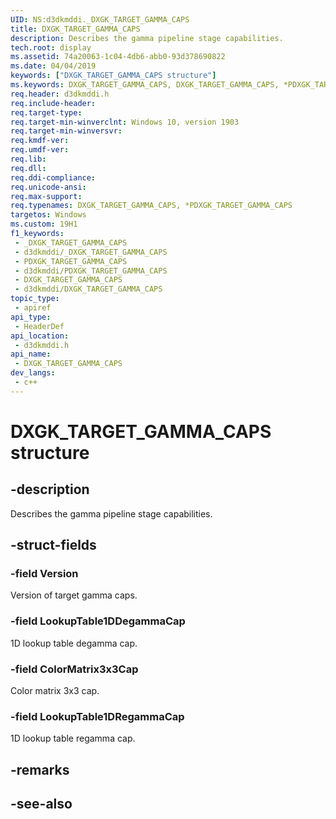 ```yaml
---
UID: NS:d3dkmddi._DXGK_TARGET_GAMMA_CAPS
title: DXGK_TARGET_GAMMA_CAPS
description: Describes the gamma pipeline stage capabilities.
tech.root: display
ms.assetid: 74a20063-1c04-4db6-abb0-93d378690822
ms.date: 04/04/2019
keywords: ["DXGK_TARGET_GAMMA_CAPS structure"]
ms.keywords: DXGK_TARGET_GAMMA_CAPS, DXGK_TARGET_GAMMA_CAPS, *PDXGK_TARGET_GAMMA_CAPS,
req.header: d3dkmddi.h
req.include-header: 
req.target-type: 
req.target-min-winverclnt: Windows 10, version 1903
req.target-min-winversvr: 
req.kmdf-ver: 
req.umdf-ver: 
req.lib: 
req.dll: 
req.ddi-compliance: 
req.unicode-ansi: 
req.max-support: 
req.typenames: DXGK_TARGET_GAMMA_CAPS, *PDXGK_TARGET_GAMMA_CAPS
targetos: Windows
ms.custom: 19H1
f1_keywords:
 - _DXGK_TARGET_GAMMA_CAPS
 - d3dkmddi/_DXGK_TARGET_GAMMA_CAPS
 - PDXGK_TARGET_GAMMA_CAPS
 - d3dkmddi/PDXGK_TARGET_GAMMA_CAPS
 - DXGK_TARGET_GAMMA_CAPS
 - d3dkmddi/DXGK_TARGET_GAMMA_CAPS
topic_type:
 - apiref
api_type:
 - HeaderDef
api_location:
 - d3dkmddi.h
api_name:
 - DXGK_TARGET_GAMMA_CAPS
dev_langs:
 - c++
---
```


# DXGK_TARGET_GAMMA_CAPS structure


## -description

Describes the gamma pipeline stage capabilities.

## -struct-fields

### -field Version

Version of target gamma caps.

### -field LookupTable1DDegammaCap

1D lookup table degamma cap.

### -field ColorMatrix3x3Cap

Color matrix 3x3 cap.

### -field LookupTable1DRegammaCap

 
1D lookup table regamma cap.

## -remarks

## -see-also

